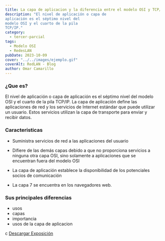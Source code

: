 ```yaml
---
title: La capa de aplicacion y la diferencia entre el modelo OSI y TCP/IP
description: "El nivel de aplicación o capa de
aplicación es el séptimo nivel del
modelo OSI y el cuarto de la pila
TCP/IP."
category:
  - tercer-parcial
tags:
  - Modelo OSI
  - RedesLAN
pubDate: 2023-10-09
cover: "../../images/ejemplo.gif"
coverAlt: RedLAN - Blog
author: Omar Camarillo
---
```


### ¿Que es?

El nivel de aplicación o capa de
aplicación es el séptimo nivel del
modelo OSI y el cuarto de la pila
TCP/IP. La capa de aplicación define las
aplicaciones de red y los servicios de
Internet estándar que puede utilizar un
usuario. Estos servicios utilizan la capa
de transporte para enviar y recibir
datos.

### Caracteristicas

- Suministra
servicios de red a
las aplicaciones del
usuario

- Difiere de las demás capas debido a
que no proporciona servicios a
ninguna otra capa OSI, sino
solamente a aplicaciones que se
encuentran fuera del modelo OSI

- La capa de aplicación
establece la disponibilidad
de los potenciales socios de
comunicación

- La capa 7 se
encuentra en los
navegadores web.

### Sus principales diferencias

- usos
- capas
- importancia
- usos de la capa de aplicacion

c
<a href="" download="expo" class="btn-download-post">Descargar Exposición</a>